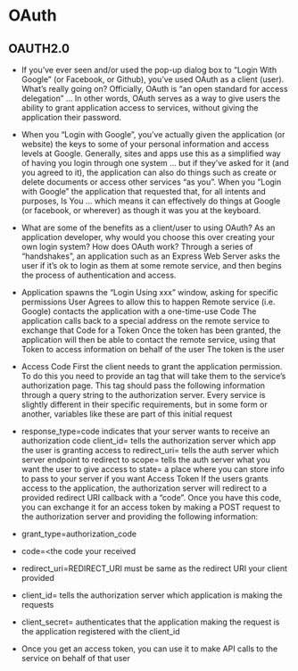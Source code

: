 # OAuth

## OAUTH2.0
- If you’ve ever seen and/or used the pop-up dialog box to “Login With Google” (or Facebook, or Github), you’ve used OAuth as a client (user). What’s really going on? Officially, OAuth is “an open standard for access delegation” … In other words, OAuth serves as a way to give users the ability to grant application access to services, without giving the application their password.

- When you “Login with Google”, you’ve actually given the application (or website) the keys to some of your personal information and access levels at Google. Generally, sites and apps use this as a simplified way of having you login through one system … but if they’ve asked for it (and you agreed to it), the application can also do things such as create or delete documents or access other services “as you”. When you “Login with Google” the application that requested that, for all intents and purposes, Is You … which means it can effectively do things at Google (or facebook, or wherever) as though it was you at the keyboard.

- What are some of the benefits as a client/user to using OAuth?
As an application developer, why would you choose this over creating your own login system?
How does OAuth work?
Through a series of “handshakes”, an application such as an Express Web Server asks the user if it’s ok to login as them at some remote service, and then begins the process of authentication and access.

- Application spawns the “Login Using xxx” window, asking for specific permissions
User Agrees to allow this to happen
Remote service (i.e. Google) contacts the application with a one-time-use Code
The application calls back to a special address on the remote service to exchange that Code for a Token
Once the token has been granted, the application will then be able to contact the remote service, using that Token to access information on behalf of the user
The token is the user

- Access Code
First the client needs to grant the application permission. To do this you need to provide an <a> tag that will take them to the service’s authorization page. This <a> tag should pass the following information through a query string to the authorization server. Every service is slightly different in their specific requirements, but in some form or another, variables like these are part of this initial request

- response_type=code indicates that your server wants to receive an authorization code
client_id=<your client id> tells the authorization server which app the user is granting access to
redirect_uri=<your redirect uri> tells the auth server which server endpoint to redirect to
scope=<list of scopes> tells the auth server what you want the user to give access to
state=<anything you want> a place where you can store info to pass to your server if you want
Access Token
If the users grants access to the application, the authorization server will redirect to a provided redirect URI callback with a “code”. Once you have this code, you can exchange it for an access token by making a POST request to the authorization server and providing the following information:

- grant_type=authorization_code
- code=<the code your received
- redirect_uri=REDIRECT_URI must be same as the redirect URI your client provided
- client_id=<your client id> tells the authorization server which application is making the requests
- client_secret=<your client secret> authenticates that the application making the request is the application registered with the client_id
- Once you get an access token, you can use it to make API calls to the service on behalf of that user